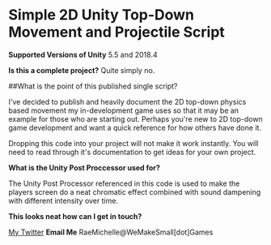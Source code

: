 # Simple 2D Unity Top-Down Movement and Projectile Script

**Supported Versions of Unity** 5.5 and 2018.4

**Is this a complete project?** Quite simply no.

##What is the point of this published single script?

I've decided to publish and heavily document the 2D top-down physics based movement my in-development game uses so that it may be an example for those who are starting out. Perhaps you're new to 2D top-down game development and want a quick reference for how others have done it.

Dropping this code into your project will not make it work instantly. You will need to read through it's documentation to get ideas for your own project.

**What is the Unity Post Proccessor used for?** 

The Unity Post Processor referenced in this code is used to make the players screen do a neat chromatic effect combined with sound dampening with different intensity over time.

**This looks neat how can I get in touch?**

[My Twitter](https://wwww.twitter.com/Kitsune86/)
**Email Me** RaeMichelle@WeMakeSmall[dot]Games
